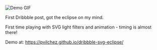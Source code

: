 ![Demo GIF](./cropped.gif)

First Dribbble post, got the eclipse on my mind.

First time playing with SVG light filters and animation - timing is almost
there!

Demo at: https://pvilchez.github.io/dribbble-svg-eclipse/

